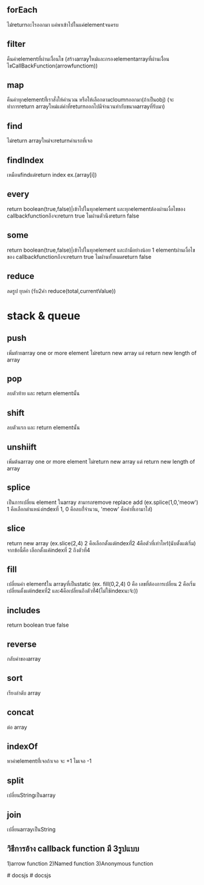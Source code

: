 ## forEach 
ไม่่returnอะไรออกมา แค่พาเข้าไปในแค่elementจนครบ
## filter 
คืนค่าelementที่ผ่านเงื่่อนไข
(สร้างarrayใหม่่และกรองelementarrayที่ผ่านเงื่่อนไขCallBackFunction(arrowfunctiom))
## map 
คืนค่าทุกelementที่่เราสั่งให้คำนวณ หรือให้เลือกตามcloumnออกมา(ถ้าเป็นobj)
(จะทำการreturn arrayใหม่แต่ค่าที่returnออกไปมีจำนวนท่ากับขนาดarrayที่รับมา)
## find
ไม่return arrayใหม่จะreturnค่าแรกที่เจอ
## findIndex
เหมือนfindแต่return index ex.(array[i])
## every
return boolean(true,false)|เข้าไปในทุกelement และทุกelementต้องผ่านเงื่อไขของ callbackfunctionถึงจะreturn true ไมผ่่านตัวนึงreturn false
## some
return boolean(true,false)|เข้าไปในทุกelement และถ้ามีอย่างน้อย 1 elementผ่านเงื่อไขของ callbackfunctionถึงจะreturn true ไมผ่่านทั้งหมดreturn false
## reduce
ลดรูป ยุบค่า (รับ2ค่่า reduce(total,currentValue))
# stack & queue
## push
เพิ่มท้ายarray one or more element ไม่return new array แต่ return new length of array
## pop
ลบตัวท้าย และ return elementนั้น
## shift
ลบตัวแรก และ return elementนั้น
## unshiift
เพิ่มต้นarray one or more element ไม่return new array แต่ return new length of array
## splice
เป็นการเปลี่ยน element ในarray สามารถremove replace add (ex.splice(1,0,'meow') 1 คือเลือกตำแหน่งindexที่ 1, 0 คือลบกี่่จำนวน, 'meow' คือค่าที่เอามาใส่)
## slice
return new array (ex.slice(2,4) 2 คือเลือกตั้งแต่indexที่่2 4คือตัวที่เท่าไหร่่(นับตั้งแต่เริ่ม) จากข้อนี้คือ เลือกตั้งแค้indexที่ 2 ถึงตัวที่4
## fill
เปลี่ยนค่า elementใน arrayที่เป็นstatic (ex. fill(0,2,4) 0 คือ เลขที่ต้องการเปลี่ยน 2 คือเริ่มเปลี่ยนตั้งแต่indexที่2 และ4คือเปลี่ยนถึงตัวที่่4(ไม่ใช้indexนะจ้ะ))
## includes
return boolean true false 
## reverse
กลับค่าของarray
## sort
เรียงลำดับ array
## concat
ต่อ array
## indexOf
หาค่าelementที่่เจอถ้าเจอ จะ +1 ไมเจอ -1
## split
เปลี่ยนStringเป็นarray
## join
เปลี่ยนarrayเป็นString


## วิธีการอ้าง callback function มี 3รูปแบบ
1)arrow function
2)Named function
3)Anonymous function

#   d o c s j s 
 
 #   d o c s j s 
 
 
